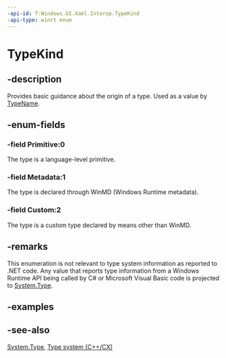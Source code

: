 ```yaml
---
-api-id: T:Windows.UI.Xaml.Interop.TypeKind
-api-type: winrt enum
---
```


<!-- Enumeration syntax
public enum Windows.UI.Xaml.Interop.TypeKind : int
-->

# TypeKind

## -description
Provides basic guidance about the origin of a type. Used as a value by [TypeName](typename.md).

## -enum-fields
### -field Primitive:0
The type is a language-level primitive.

### -field Metadata:1
The type is declared through WinMD (Windows Runtime metadata).

### -field Custom:2
The type is a custom type declared by means other than WinMD.


## -remarks
This enumeration is not relevant to type system information as reported to .NET code. Any value that reports type information from a Windows Runtime  API being called by C# or Microsoft Visual Basic code is projected to [System.Type](https://msdn.microsoft.com/library/system.type.aspx).

## -examples

## -see-also
[System.Type](https://msdn.microsoft.com/library/system.type.aspx), [Type system (C++/CX)](https://docs.microsoft.com/cpp/cppcx/type-system-c-cx)
